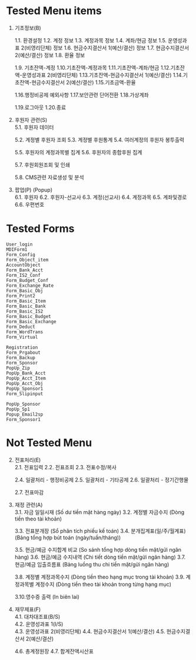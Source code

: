 # Tested Menu items	
	
1. 기초정보(B)

	1.1. 환경설정 
	1.2. 계정 정보 
	1.3. 계정과목 정보 
	1.4. 계좌/현금 정보 
	1.5. 운영성과표 2(비영리단체) 정보 
	1.6. 현금수지결산서 1(예산/결산) 정보 
	1.7. 현금수지결산서 2(예산/결산) 정보 
	1.8. 환율 정보 
	
 	1.9. 기초잔액-계정
	1.10.기초잔액-계정과목 
	1.11.기초잔액-계좌/현금 
	1.12.기초잔액-운영성과표 2(비영리단체) 
	1.13.기초잔액-현금수지결산서 1(예산/결산) 
	1.14.기초잔액-현금수지결산서 2(예산/결산) 
	1.15.기초금액-환율 
	
	1.16.행정비공제 예외사항 
	1.17.보안관련 단어전환 
	1.18.가상계좌 
	
	1.19.로그아웃 
	1.20.종료
   
5. 후원자 관련(S) 	
	5.1. 후원자 데이터
   
	5.2. 계정별 후원자 조회 
	5.3. 계정별 후원통계 
	5.4. 여러계정의 후원자 봉투출력
   
	5.5. 후원자의 계정과목별 집계
	5.6. 후원자의 종합후원 집계
   
	5.7. 후원회원조회 및 인쇄
   
	5.8. CMS관련 자료생성 및 분석 
	
7. 팝업(P) (Popup)	
	6.1. 후원자 
	6.2. 후원자-선교사
	6.3. 계정(선교사) 
	6.4. 계정과목 
	6.5. 계좌및경로 
	6.6. 우편번호

# Tested Forms	

	User_login
	MDIForm1
	Form_Config
	Form_Object_item
	AccountObject
	Form_Bank_Acct
	Form_IS2_Conf
	Form_Budget_Conf
	Form_Exchange_Rate
	Form_Basic_Obj
	Form_Print2
	Form_Basic_Item
	Form_Basic_Bank
	Form_Basic_IS2
	Form_Basic_Budget
	Form_Basic_Exchange
	Form_Deduct
	Form_WordTrans
	Form_Virtual
	
	Registration
	Form_Prgabout
	Form_Backup
	Form_Sponsor
	PopUp_Zip
	PopUp_Bank_Acct
	PopUp_Acct_Item
	PopUp_Acct_Obj
	PopUp_Sponsor1
	Form_Slipinput
	
	PopUp_Sponsor
	PopUp_Sp1
	Popup_Email2sp
	Form_Sponsor1

# Not Tested Menu

2. 전표처리(E) 	
	2.1. 전표입력
	2.2. 전표조회 
	2.3. 전표수정/복사
   
	2.4. 일괄처리 - 행정비공제 
	2.5. 일괄처리 - 기타공제 
	2.6. 일괄처리 - 정기간행물
   
	2.7. 전표마감 
	
4. 재정 관련(A) 	
	3.1. 자금 일일시재 (Số dư tiền mặt hàng ngày)
	3.2. 계정별 자금수지 (Dòng tiền theo tài khoản)
   
	3.3. 전표분개장 (Sổ phân tích phiếu kế toán)
	3.4. 분개집계표(일/주/월계표) (Bảng tổng hợp bút toán (ngày/tuần/tháng))
   
	3.5. 현금/예금 수지합계 비교 (So sánh tổng hợp dòng tiền mặt/gửi ngân hàng)
	3.6. 현금/예금 수지내역 (Chi tiết dòng tiền mặt/gửi ngân hàng)
	3.7. 현금/예금 입출흐름표 (Bảng luồng thu chi tiền mặt/gửi ngân hàng)

	3.8. 계정별 계정과목수지 (Dòng tiền theo hạng mục trong tài khoản)
	3.9. 계정과목별 계정수지 (Dòng tiền theo tài khoản trong từng hạng mục)
   
	3.10.영수증 출력 (In biên lai)
	
5. 재무제표(F)  	
	4.1. 대차대조표(B/S)  
	4.2. 운영성과표 1(I/S)        
	4.3. 운영성과표 2(비영리단체) 
	4.4. 현금수지결산서 1(예산/결산)
	4.5. 현금수지결산서 2(예산/결산)
   
	4.6. 총계정원장 
	4.7. 합계잔액시산표    

